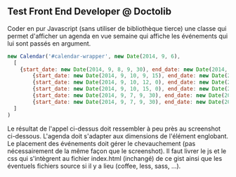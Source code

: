 ## Test Front End Developer @ Doctolib
Coder en pur Javascript (sans utiliser de bibliothèque tierce) une classe qui permet d'afficher un agenda en vue semaine qui affiche les événements qui lui sont passés en argument.
``` javascript
new Calendar('#calendar-wrapper', new Date(2014, 9, 6),
  [
    {start_date: new Date(2014, 9, 8, 9, 30), end_date: new Date(2014, 9, 8, 14, 0), title: 'Al Di Meola'},
        {start_date: new Date(2014, 9, 10, 9, 15), end_date: new Date(2014, 9, 10, 12, 30), title: 'Paco De Lucia'},
        {start_date: new Date(2014, 9, 10, 12, 0), end_date: new Date(2014, 9, 10, 15, 30), title: 'John McLaughlin'},
        {start_date: new Date(2014, 9, 10, 15, 0), end_date: new Date(2014, 9, 10, 18, 30), title: 'Django Reinhardt'},
        {start_date: new Date(2014, 9, 7, 9, 30), end_date: new Date(2014, 9, 7, 12, 0), title: 'Estrella Morente'},
        {start_date: new Date(2014, 9, 7, 9, 30), end_date: new Date(2014, 9, 7, 12, 0), title: 'Carlos Montoya'}
  ]
)
```
Le résultat de l'appel ci-dessus doit ressembler à peu près au screenshot ci-dessous.
L'agenda doit s'adapter aux dimensions de l'élément englobant. Le placement des événements doit gérer le chevauchement (pas nécessairement de la même façon que le screenshot).
Il faut livrer le js et le css qui s'intègrent au fichier index.html (inchangé) de ce gist ainsi que les éventuels fichiers source si il y a lieu (coffee, less, sass, ...).